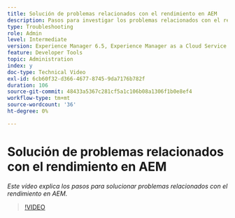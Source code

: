 ```yaml
---
title: Solución de problemas relacionados con el rendimiento en AEM
description: Pasos para investigar los problemas relacionados con el rendimiento
type: Troubleshooting
role: Admin
level: Intermediate
version: Experience Manager 6.5, Experience Manager as a Cloud Service
feature: Developer Tools
topic: Administration
index: y
doc-type: Technical Video
exl-id: 6cb60f32-d366-4677-8745-9da7176b782f
duration: 106
source-git-commit: 48433a5367c281cf5a1c106b08a1306f1b0e8ef4
workflow-type: tm+mt
source-wordcount: '36'
ht-degree: 0%

---
```


# Solución de problemas relacionados con el rendimiento en AEM

*Este vídeo explica los pasos para solucionar problemas relacionados con el rendimiento en AEM.*

>[!VIDEO](https://video.tv.adobe.com/v/335472?quality=12&learn=on)

